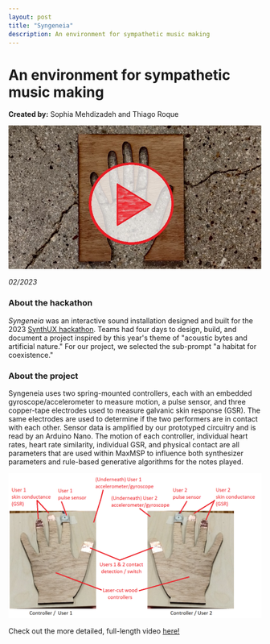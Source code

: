 ```yaml
---
layout: post
title: "Syngeneia"
description: An environment for sympathetic music making
---
```


# An environment for sympathetic music making #

**Created by:** Sophia Mehdizadeh and Thiago Roque

[![Promo video](/assets/images/Capture_Syngeneia.jpg)](https://youtu.be/Ip0Yg3OfSAw)

*02/2023*

### About the hackathon ###

*Syngeneia* was an interactive sound installation designed and built for the 2023 [SynthUX hackathon](https://www.synthux.academy/events/hackathon-2023).
Teams had four days to design, build, and document a project inspired by this year's theme of "acoustic bytes and artificial nature." For our project, we selected
the sub-prompt "a habitat for coexistence."

### About the project ###

Syngeneia uses two spring-mounted controllers, each with an embedded gyroscope/accelerometer to measure motion, a pulse sensor, and three copper-tape electrodes used to measure galvanic skin response (GSR). The same electrodes are used to determine if the two performers are in contact with each other. Sensor data is amplified by our prototyped circuitry and is read by an Arduino Nano. The motion of each controller, individual heart rates, heart rate similarity, individual GSR, and physical contact are all parameters that are used within MaxMSP to influence both synthesizer parameters and rule-based generative algorithms for the notes played.

![diagram](/assets/images/Syngeneia_diagram.png)

Check out the more detailed, full-length video [here!](https://youtu.be/eGP5dM2umB0)
